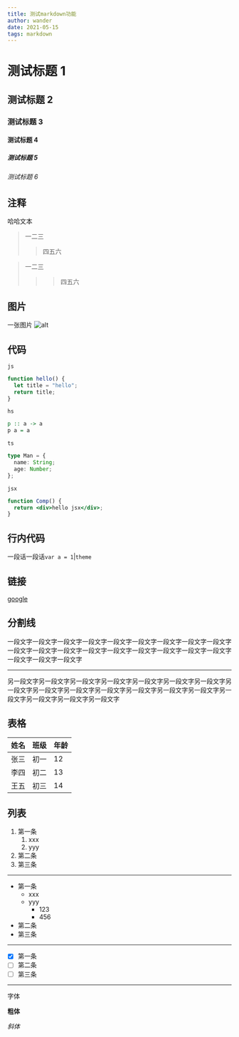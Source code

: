 ```yaml
---
title: 测试markdown功能
author: wander
date: 2021-05-15
tags: markdown
---
```


# 测试标题 1

## 测试标题 2

### 测试标题 3

#### 测试标题 4

##### 测试标题 5

###### 测试标题 6

## 注释

哈哈文本

> 一二三
>
> > 四五六

> 一二三
>
> > > 四五六

## 图片

一张图片
![alt](/images/20210515/haskell-logo.png)

## 代码

`js`

```javascript
function hello() {
  let title = "hello";
  return title;
}
```

`hs`

```haskell
p :: a -> a
p a = a
```

`ts`

```typescript
type Man = {
  name: String;
  age: Number;
};
```

`jsx`

```jsx
function Comp() {
  return <div>hello jsx</div>;
}
```

## 行内代码

一段话一段话`var a = 1`|`theme`

## 链接

[google](https://www.google.com)

## 分割线

一段文字一段文字一段文字一段文字一段文字一段文字一段文字一段文字一段文字一段文字一段文字一段文字一段文字一段文字一段文字一段文字一段文字一段文字一段文字一段文字一段文字

---

另一段文字另一段文字另一段文字另一段文字另一段文字另一段文字另一段文字另一段文字另一段文字另一段文字另一段文字另一段文字另一段文字另一段文字另一段文字另一段文字另一段文字另一段文字

## 表格

| 姓名 | 班级 | 年龄 |
| ---- | ---- | ---- |
| 张三 | 初一 | 12   |
| 李四 | 初二 | 13   |
| 王五 | 初三 | 14   |

## 列表

1. 第一条
   1. xxx
   2. yyy
2. 第二条
3. 第三条

---

- 第一条
  - xxx
  - yyy
    - 123
    - 456
- 第二条
- 第三条

---

- [x] 第一条
- [ ] 第二条
- [ ] 第三条

---

字体

**粗体**

_斜体_
